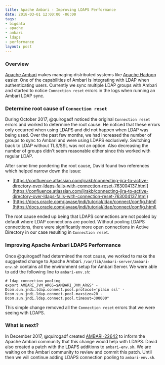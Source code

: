 ```yaml
---
title: Apache Ambari - Improving LDAPS Performance
date: 2018-03-01 12:00:00 -06:00
tags:
- bigdata
- apache
- ambari
- ldaps
- performance
layout: post
---
```


### Overview
[Apache Ambari](https://ambari.apache.org/) makes managing distributed systems like [Apache Hadoop](https://hadoop.apache.org/) easier. One of the capabilities of Ambari is integrating with LDAP when authenticating users. Currently we sync multiple LDAP groups with Ambari and started to notice `Connection reset` errors in the logs when running an Ambari LDAP sync.

### Determine root cause of `Connection reset`
During October 2017, @quirogadf noticed the original `Connection reset` errors and worked to determine the root cause. He noticed that these errors only occurred when using LDAPS and did not happen when LDAP was being used. Over the past few months, we had increased the number of groups to sync to Ambari and were using LDAPS exclusively. Switching back to LDAP without TLS/SSL was not an option. Also decreasing the number of groups didn't seem reasonable either since this worked with regular LDAP.

After some time pondering the root cause, David found two references which helped narrow down the issue:
* [https://confluence.atlassian.com/jirakb/connecting-jira-to-active-directory-over-ldaps-fails-with-connection-reset-763004137.html](https://confluence.atlassian.com/jirakb/connecting-jira-to-active-directory-over-ldaps-fails-with-connection-reset-763004137.html)
* [https://docs.oracle.com/javase/jndi/tutorial/ldap/connect/config.html](https://docs.oracle.com/javase/jndi/tutorial/ldap/connect/config.html)

The root cause ended up being that LDAPS connections are not pooled by default where LDAP connections are pooled. Without pooling LDAPS connections, there were significantly more open connections in Active Directory in our case resulting in `Connection reset`.

### Improving Apache Ambari LDAPS Performance
Once @quirogadf had determined the root cause, we worked to make the suggested change to Apache Ambari. `/var/lib/ambari-server/ambari-env.sh` contains all the environment setup for Ambari Server. We were able to add the following line to `ambari-env.sh`:

```
# ldap connection pooling
export AMBARI_JVM_ARGS=$AMBARI_JVM_ARGS" -Dcom.sun.jndi.ldap.connect.pool.protocol='plain ssl' -Dcom.sun.jndi.ldap.connect.pool.maxsize=20 -Dcom.sun.jndi.ldap.connect.pool.timeout=300000"
```

This simple change removed all the `Connection reset` errors that we were seeing with LDAPS.

### What is next?
In December 2017, @quirogadf created [AMBARI-22642](https://issues.apache.org/jira/browse/AMBARI-22642) to inform the Apache Ambari community that this change would help with LDAPS. David also created a patch with the LDAPS additions to `ambari-env.sh`. We are waiting on the Ambari community to review and commit this patch. Until then we will continue adding LDAPS connection pooling to `ambari-env.sh`.

